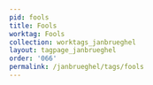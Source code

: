 ```yaml
---
pid: fools
title: Fools
worktag: Fools
collection: worktags_janbrueghel
layout: tagpage_janbrueghel
order: '066'
permalink: /janbrueghel/tags/fools
---
```

